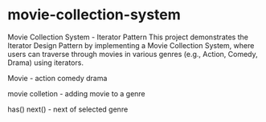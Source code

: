 # movie-collection-system

Movie Collection System - Iterator Pattern
This project demonstrates the Iterator Design Pattern by implementing a Movie Collection System, where users can traverse through movies in various genres (e.g., Action, Comedy, Drama) using iterators.

Movie - action comedy drama

movie colletion - adding movie  to a genre

has() 
next() - next of selected genre
